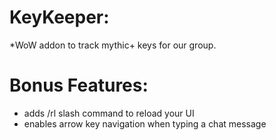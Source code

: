 # KeyKeeper:
*WoW addon to track mythic+ keys for our group.

# Bonus Features:
* adds /rl slash command to reload your UI
* enables arrow key navigation when typing a chat message
